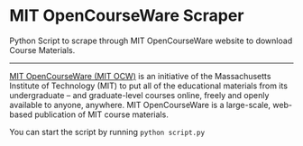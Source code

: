 # MIT OpenCourseWare Scraper
Python Script to scrape through MIT OpenCourseWare website to download Course Materials.

----------------------------------------------

[MIT OpenCourseWare (MIT OCW)](https://ocw.mit.edu) is an initiative of the Massachusetts Institute of Technology (MIT) to put all of the educational materials from its undergraduate – and graduate-level courses online, freely and openly available to anyone, anywhere. MIT OpenCourseWare is a large-scale, web-based publication of MIT course materials. 

You can start the script by running `python script.py`
